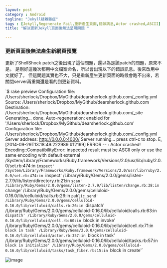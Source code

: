 ```yaml
---
layout: post
category : Android 
tagline: "Jekyll疑難雜症"
tags : [Jekyll,Regenerate Fail,重新產生頁面,錯誤訊息,Actor crashed,ASCII]
title: "解決更新Jekyll頁面後無法呈現問題 "

---
```


### 更新頁面後無法產生新網頁預覽

更新了ShellShock patch之後出現了這個問題，還以為是該patch的問題，原來不是。
是剛好這幾次都用中文檔案命名，所以會出現以下的錯誤訊息。後來改用中文就好了。
但這問題其實也不大，只是重新產生更新頁面的時候會跑不出來，若關閉server再重開還是看的到更新資料。


\`$ rake preview
Configuration file: /Users/sherlock/Dropbox/MyGithub/dearsherlock.github.com/\_config.yml
	        Source: /Users/sherlock/Dropbox/MyGithub/dearsherlock.github.com
	   Destination: /Users/sherlock/Dropbox/MyGithub/dearsherlock.github.com/_site
	  Generating... 
	                done.
 Auto-regeneration: enabled for '/Users/sherlock/Dropbox/MyGithub/dearsherlock.github.com'
Configuration file: /Users/sherlock/Dropbox/MyGithub/dearsherlock.github.com/\_config.yml
	Server address: http://0.0.0.0:4000/
  Server running... press ctrl-c to stop.
E, [2014-09-29T13:18:49.222989 #12199] ERROR -- : Actor crashed!
Encoding::CompatibilityError: inspected result must be ASCII only or use the same encoding with default external
	/System/Library/Frameworks/Ruby.framework/Versions/2.0/usr/lib/ruby/2.0.0/set.rb:474:in `inspect'
	/System/Library/Frameworks/Ruby.framework/Versions/2.0/usr/lib/ruby/2.0.0/set.rb:474:in `inspect'
	/Library/Ruby/Gems/2.0.0/gems/listen-2.7.9/lib/listen/directory.rb:21:in `scan'
	/Library/Ruby/Gems/2.0.0/gems/listen-2.7.9/lib/listen/change.rb:38:in `change'
	/Library/Ruby/Gems/2.0.0/gems/celluloid-0.16.0/lib/celluloid/calls.rb:26:in `public_send'
	/Library/Ruby/Gems/2.0.0/gems/celluloid-0.16.0/lib/celluloid/calls.rb:26:in `dispatch'
	/Library/Ruby/Gems/2.0.0/gems/celluloid-0.16.0/lib/celluloid/calls.rb:63:in `dispatch'
	/Library/Ruby/Gems/2.0.0/gems/celluloid-0.16.0/lib/celluloid/cell.rb:60:in `block in invoke'
	/Library/Ruby/Gems/2.0.0/gems/celluloid-0.16.0/lib/celluloid/cell.rb:71:in `block in task'
	/Library/Ruby/Gems/2.0.0/gems/celluloid-0.16.0/lib/celluloid/actor.rb:357:in `block in task'
	/Library/Ruby/Gems/2.0.0/gems/celluloid-0.16.0/lib/celluloid/tasks.rb:57:in `block in initialize'
	/Library/Ruby/Gems/2.0.0/gems/celluloid-0.16.0/lib/celluloid/tasks/task_fiber.rb:15:in `block in create'`

![image][image-1]

[image-1]:	https://farm4.staticflickr.com/3918/15201758650_308982bbf2_o.png